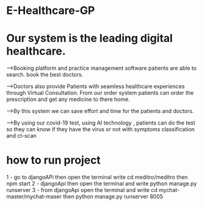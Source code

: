 # E-Healthcare-GP

# Our system is the leading digital healthcare.
-->Booking platform and practice management software patients are able to search.
book the best doctors. 

-->Doctors also provide Patients with seamless healthcare experiences through Virtual Consultation.
From our order system patients can order the prescription and get any medicine to there home. 

-->By this system we can save effort and time for the patients and doctors. 

-->By using our covid-19 test, using AI technology , patients can do the test so they can know if they have the virus or not with symptoms classification and ct-scan

# how to run project
1 - go to djangoAPi then open the terminal write cd meditro/meditro then npm start
2 - djangoApi then open the terminal and write python manage.py runserver
3 - from djangoApi open the terminal and write cd mychat-master/mychat-maser then python manage.py runserver 8005
